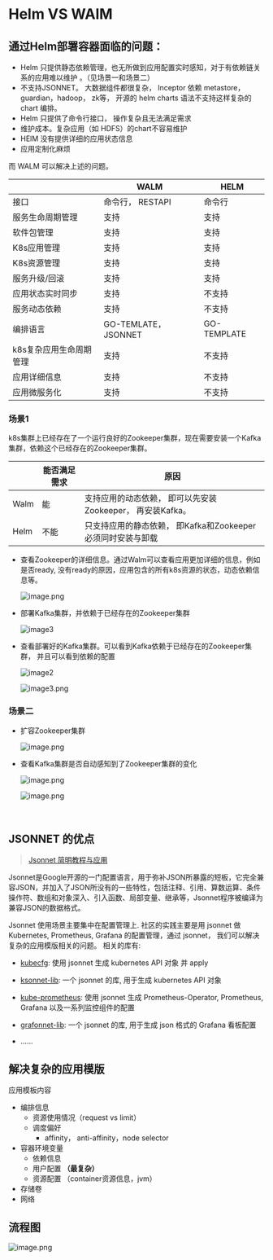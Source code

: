 # Helm VS WAlM

## 通过Helm部署容器面临的问题：

- Helm 只提供静态依赖管理，也无所做到应用配置实时感知，对于有依赖链关系的应用难以维护 。（见场景一和场景二）
- 不支持JSONNET。 大数据组件都很复杂， Inceptor 依赖 metastore， guardian，hadoop， zk等， 开源的 helm charts 语法不支持这样复杂的 chart 编排。
- Helm 只提供了命令行接口， 操作复杂且无法满足需求
- 维护成本。复杂应用（如 HDFS）的chart不容易维护
- HElM 没有提供详细的应用状态信息
- 应用定制化麻烦

而 WALM 可以解决上述的问题。

|                         | WALM                | HELM        |
| ----------------------- | ------------------- | ----------- |
| 接口                    | 命令行， RESTAPI    | 命令行      |
| 服务生命周期管理        | 支持                | 支持        |
| 软件包管理              | 支持                | 支持        |
| K8s应用管理             | 支持                | 支持        |
| K8s资源管理             | 支持                | 支持        |
| 服务升级/回滚           | 支持                | 支持        |
| 应用状态实时同步        | 支持                | 不支持      |
| 服务动态依赖            | 支持                | 不支持      |
| 编排语言                | GO-TEMLATE，JSONNET | GO-TEMPLATE |
| k8s复杂应用生命周期管理 | 支持                | 不支持      |
| 应用详细信息            | 支持                | 不支持      |
| 应用微服务化            | 支持                | 不支持      |

### 场景1

k8s集群上已经存在了一个运行良好的Zookeeper集群，现在需要安装一个Kafka集群，依赖这个已经存在的Zookeeper集群。

|      | 能否满足需求 | 原因                                                        |
| ---- | ------------ | ----------------------------------------------------------- |
| Walm | 能           | 支持应用的动态依赖， 即可以先安装Zookeeper， 再安装Kafka。  |
| Helm | 不能         | 只支持应用的静态依赖， 即Kafka和Zookeeper必须同时安装与卸载 |

- 查看Zookeeper的详细信息。通过Walm可以查看应用更加详细的信息，例如是否ready, 没有ready的原因，应用包含的所有k8s资源的状态，动态依赖信息等。

  ![image.png](https://i.loli.net/2020/09/14/d6a1I4cCAUxsJlF.png)

- 部署Kafka集群，并依赖于已经存在的Zookeeper集群

  ![image3](https://i.loli.net/2020/09/14/kdMOi4NXgvsSou2.png)

  

- 查看部署好的Kafka集群。可以看到Kafka依赖于已经存在的Zookeeper集群， 并且可以看到依赖的配置

  ![image2](https://i.loli.net/2020/09/14/UOLnc9bqGzgN83J.png)

  ![image3.png](https://i.loli.net/2020/09/14/4WpUy1YRPFCrGds.png)

  

### 场景二

- 扩容Zookeeper集群

  ![image.png](https://i.loli.net/2020/09/14/OzXnA6TaYGRKodm.png)

- 查看Kafka集群是否自动感知到了Zookeeper集群的变化

  ![image.png](https://i.loli.net/2020/09/14/4o6KgEsJxAeidCH.png)

  ![image.png](https://i.loli.net/2020/09/14/w7TPqupHxRigK9h.png)

  ​              

## JSONNET 的优点

> [Jsonnet 简明教程与应用](https://aleiwu.com/post/jsonnet-grafana/)

Jsonnet是Google开源的一门配置语言，用于弥补JSON所暴露的短板，它完全兼容JSON，并加入了JSON所没有的一些特性，包括注释、引用、算数运算、条件操作符、数组和对象深入、引入函数、局部变量、继承等，Jsonnet程序被编译为兼容JSON的数据格式。

Jsonnet 使用场景主要集中在配置管理上. 社区的实践主要是用 jsonnet 做 Kubernetes, Prometheus, Grafana 的配置管理，通过 jsonnet， 我们可以解决复杂的应用模版相关的问题。 相关的库有:

- [kubecfg](https://github.com/bitnami/kubecfg): 使用 jsonnet 生成 kubernetes API 对象 并 apply
- [ksonnet-lib](https://github.com/ksonnet/ksonnet-lib): 一个 jsonnet 的库, 用于生成 kubernetes API 对象
- [kube-prometheus](https://github.com/coreos/prometheus-operator/tree/master/contrib/kube-prometheus): 使用 jsonnet 生成 Prometheus-Operator, Prometheus, Grafana 以及一系列监控组件的配置
- [grafonnet-lib](https://github.com/grafana/grafonnet-lib/tree/master/grafonnet): 一个 jsonnet 的库, 用于生成 json 格式的 Grafana 看板配置

- ......

## 解决复杂的应用模版

应用模板内容
- 编排信息
  - 资源使用情况（request vs limit）
  - 调度偏好
    - affinity， anti-affinity，node selector
- 容器环境变量
  - 依赖信息
  - 用户配置 **（最复杂）**
  - 资源配置 （container资源信息，jvm）
- 存储卷
- 网络

## 流程图
![image.png](https://i.loli.net/2020/09/15/XTfLoIvZYFSuCa5.png)
